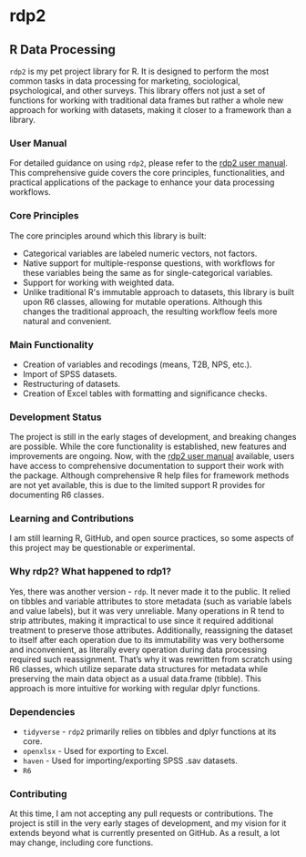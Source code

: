 # rdp2
## R Data Processing

`rdp2` is my pet project library for R. It is designed to perform the most common tasks in data processing for marketing, sociological, psychological, and other surveys. This library offers not just a set of functions for working with traditional data frames but rather a whole new approach for working with datasets, making it closer to a framework than a library.

### User Manual
For detailed guidance on using `rdp2`, please refer to the [rdp2 user manual](https://kristensen-kor.quarto.pub/rdp2-book/). This comprehensive guide covers the core principles, functionalities, and practical applications of the package to enhance your data processing workflows.

### Core Principles
The core principles around which this library is built:
* Categorical variables are labeled numeric vectors, not factors.
* Native support for multiple-response questions, with workflows for these variables being the same as for single-categorical variables.
* Support for working with weighted data.
* Unlike traditional R's immutable approach to datasets, this library is built upon R6 classes, allowing for mutable operations. Although this changes the traditional approach, the resulting workflow feels more natural and convenient.

### Main Functionality
* Creation of variables and recodings (means, T2B, NPS, etc.).
* Import of SPSS datasets.
* Restructuring of datasets.
* Creation of Excel tables with formatting and significance checks.

### Development Status
The project is still in the early stages of development, and breaking changes are possible. While the core functionality is established, new features and improvements are ongoing. Now, with the [rdp2 user manual](https://kristensen-kor.quarto.pub/rdp2-book/) available, users have access to comprehensive documentation to support their work with the package. Although comprehensive R help files for framework methods are not yet available, this is due to the limited support R provides for documenting R6 classes.

### Learning and Contributions
I am still learning R, GitHub, and open source practices, so some aspects of this project may be questionable or experimental.

### Why rdp2? What happened to rdp1?
Yes, there was another version - `rdp`. It never made it to the public. It relied on tibbles and variable attributes to store metadata (such as variable labels and value labels), but it was very unreliable. Many operations in R tend to strip attributes, making it impractical to use since it required additional treatment to preserve those attributes. Additionally, reassigning the dataset to itself after each operation due to its immutability was very bothersome and inconvenient, as literally every operation during data processing required such reassignment. That’s why it was rewritten from scratch using R6 classes, which utilize separate data structures for metadata while preserving the main data object as a usual data.frame (tibble). This approach is more intuitive for working with regular dplyr functions.

### Dependencies
* `tidyverse` - `rdp2` primarily relies on tibbles and dplyr functions at its core.
* `openxlsx` - Used for exporting to Excel.
* `haven` - Used for importing/exporting SPSS .sav datasets.
* `R6`

### Contributing

At this time, I am not accepting any pull requests or contributions. The project is still in the very early stages of development, and my vision for it extends beyond what is currently presented on GitHub. As a result, a lot may change, including core functions.

